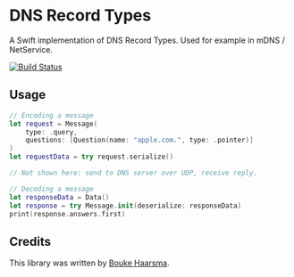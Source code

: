 DNS Record Types
================

A Swift implementation of DNS Record Types. Used for example in mDNS /
NetService.

[![Build Status](https://travis-ci.org/Bouke/DNS.svg?branch=master)](https://travis-ci.org/Bouke/DNS)

## Usage

```swift
// Encoding a message
let request = Message(
    type: .query,
    questions: [Question(name: "apple.com.", type: .pointer)]
)
let requestData = try request.serialize()

// Not shown here: send to DNS server over UDP, receive reply.

// Decoding a message
let responseData = Data()
let response = try Message.init(deserialize: responseData)
print(response.answers.first)
```

## Credits

This library was written by [Bouke Haarsma](https://twitter.com/BoukeHaarsma).
